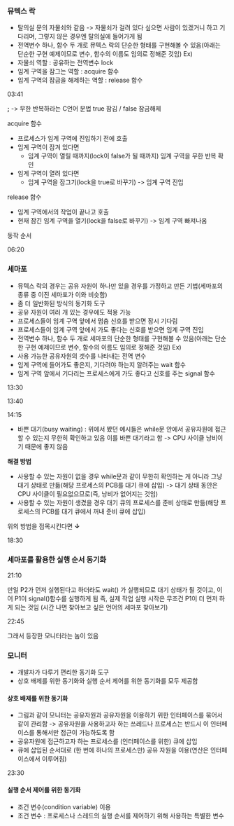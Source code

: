 ### 뮤텍스 락
- 탈의실 문의 자물쇠와 같음 -> 자물쇠가 걸려 있다 싶으면 사람이 있겠거니 하고 기다리며, 그렇지 않은 경우엔 탈의실에 들어가게 됨
- 전역변수 하나, 함수 두 개로 뮤텍스 락의 단순한 형태를 구현해볼 수 있음(아래는 단순한 구현 예제이므로 변수, 함수의 이름도 임의로 정해준 것임)
Ex)
- 자물쇠 역할 : 공유하는 전역변수 lock
- 임계 구역을 잠그는 역할 : acquire 함수
- 임계 구역의 잠금을 해제하는 역할 : release 함수

03:41

**;** -> 무한 반복하라는 C언어 문법
true 잠김 / false 잠금해제

acquire 함수
- 프로세스가 임계 구역에 진입하기 전에 호출
- 임계 구역이 잠겨 있다면
	- 임계 구역이 열릴 때까지(lock이 false가 될 때까지) 임계 구역을 무한 반복 확인
- 임계 구역이 열려 있다면
	- 임계 구역을 잠그기(lock을 true로 바꾸기) -> 임계 구역 진입

release 함수
- 임계 구역에서의 작업이 끝나고 호출
- 현재 잠긴 임계 구역을 열기(lock을 false로 바꾸기) -> 임계 구역 빠져나옴

동작 순서

06:20

### 세마포
- 뮤텍스 락의 경우는 공유 자원이 하나만 있을 경우를 가정하고 만든 기법(세마포의 종류 중 이진 세마포가 이와 비슷함)
- 좀 더 일반화된 방식의 동기화 도구
- 공유 자원이 여러 개 있는 경우에도 적용 가능
- 프로세스들이 임계 구역 앞에서 멈춤 신호를 받으면 잠시 기다림
- 프로세스들이 임계 구역 앞에서 가도 좋다는 신호를 받으면 임계 구역 진입
- 전역변수 하나, 함수 두 개로 세마포의 단순한 형태를 구현해볼 수 있음(아래는 단순한 구현 예제이므로 변수, 함수의 이름도 임의로 정해준 것임)
Ex)
- 사용 가능한 공유자원의 갯수를 나타내는 전역 변수
- 임계 구역에 들어가도 좋은지, 기다려야 하는지 알려주는 wait 함수
- 임계 구역 앞에서 기다리는 프로세스에게 가도 좋다고 신호를 주는 signal 함수

13:30

13:40

14:15

- 바쁜 대기(busy waiting) : 위에서 봤던 예시들은 while문 안에서 공유자원에 접근할 수 있는지 무한히 확인하고 있음 이를 바쁜 대기라고 함
-> CPU 사이클 낭비이기 때문에 좋지 않음

**해결 방법**
- 사용할 수 있는 자원이 없을 경우 while문과 같이 무한히 확인하는 게 아니라 그냥 대기 상태로 만듦(해당 프로세스의 PCB를 대기 큐에 삽입) -> 대기 상태 동안은 CPU 사이클이 필요없으므로(즉, 낭비가 없어지는 것임) 
- 사용할 수 있는 자원이 생겼을 경우 대기 큐의 프로세스를 준비 상태로 만듦(해당 프로세스의 PCB를 대기 큐에서 꺼내 준비 큐에 삽입)

위의 방법을 접목시킨다면 **↓**

18:30

### 세마포를 활용한 실행 순서 동기화

21:10

만일 P2가 먼저 실행된다고 하더라도 wait() 가 실행되므로 대기 상태가 될 것이고, 이어 P1이 signal()함수를 실행하게 됨 즉, 실제 작업 실행 시작은 무조건 P1이 더 먼저 하게 되는 것임 (시간 나면 찾아보고 싶은 언어의 세마포 찾아보기)

22:45

그래서 등장한 모니터라는 놈이 있음
### 모니터
- 개발자가 다루기 편리한 동기화 도구
- 상호 배제를 위한 동기화와 실행 순서 제어를 위한 동기화를 모두 제공함
#### 상호 배제를 위한 동기화
- 그림과 같이 모니터는 공유자원과 공유자원을 이용하기 위한 인터페이스를 묶어서 같이 관리함 -> 공유자원을 사용하고자 하는 쓰레드나 프로세스는 반드시 이 인터페이스를 통해서만 접근이 가능하도록 함
- 공유자원에 접근하고자 하는 프로세스를 (인터페이스를 위한) 큐에 삽입
- 큐에 삽입된 순서대로 (한 번에 하나의 프로세스만) 공유 자원을 이용(연산은 인터페이스에서 이루어짐)

23:30

#### 실행 순서 제어를 위한 동기화
- 조건 변수(condition variable) 이용
- 조건 변수 : 프로세스나 스레드의 실행 순서를 제어하기 위해 사용하는 특별한 변수

